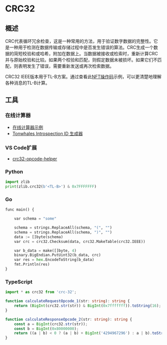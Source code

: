 # CRC32

## 概述

CRC代表循环冗余检查，这是一种常用的方法，用于验证数字数据的完整性。它是一种用于检测在数据传输或存储过程中是否发生错误的算法。CRC生成一个数据的简短校验和或哈希，附加在数据上。当数据被接收或检索时，重新计算CRC并与原始校验和比较。如果两个校验和匹配，则假定数据未被损坏。如果它们不匹配，则表明发生了错误，需要重新发送或再次检索数据。

CRC32 IEEE版本用于TL-B方案。通过查看此[NFT操作码](https://github.com/ton-blockchain/TEPs/blob/master/text/0062-nft-standard.md#tl-b-schema)示例，可以更清楚地理解各种消息的TL-B计算。

## 工具

### 在线计算器

- [在线计算器示例](https://emn178.github.io/online-tools/crc32.html)
- [Tonwhales Introspection ID 生成器](https://tonwhales.com/tools/introspection-id)

### VS Code扩展

- [crc32-opcode-helper](https://marketplace.visualstudio.com/items?itemName=Gusarich.crc32-opcode-helper)

### Python

```python
import zlib
print(zlib.crc32(b'<TL-B>') & 0x7FFFFFFF)
```

### Go

```python
func main() {

	var schema = "some"

	schema = strings.ReplaceAll(schema, "(", "")
	schema = strings.ReplaceAll(schema, ")", "")
	data := []byte(schema)
	var crc = crc32.Checksum(data, crc32.MakeTable(crc32.IEEE))

	var b_data = make([]byte, 4)
	binary.BigEndian.PutUint32(b_data, crc)
	var res = hex.EncodeToString(b_data)
	fmt.Println(res)
}
```

### TypeScript

```typescript
import * as crc32 from 'crc-32';

function calculateRequestOpcode_1(str: string): string {
    return (BigInt(crc32.str(str)) & BigInt(0x7fffffff)).toString(16);
}

function calculateResponseOpcode_2(str: string): string {
    const a = BigInt(crc32.str(str));
    const b = BigInt(0x80000000);
    return ((a | b) < 0 ? (a | b) + BigInt('4294967296') : a | b).toString(16);
}
```

